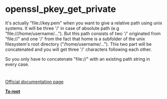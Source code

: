# openssl_pkey_get_private





It&apos;s actually &quot;file://key.pem&quot; when you want to give a relative path using unix systems. It will be three &apos;/&apos; in case of absolute path (e.g &quot;file:///home/username/...&quot;). But this path consists of two &apos;/&apos; originated from &quot;file://&quot; and one &apos;/&apos; from the fact that home is a subfolder of the unix filesystem&apos;s root directory (&quot;/home/username/...&quot;). This two part will be concatenated and you will get three &apos;/&apos; characters following each other.

So you only have to concatenate &quot;file://&quot; with an existing path string in every case.

  

#

[Official documentation page](https://www.php.net/manual/en/function.openssl-pkey-get-private.php)

**[To root](/README.md)**